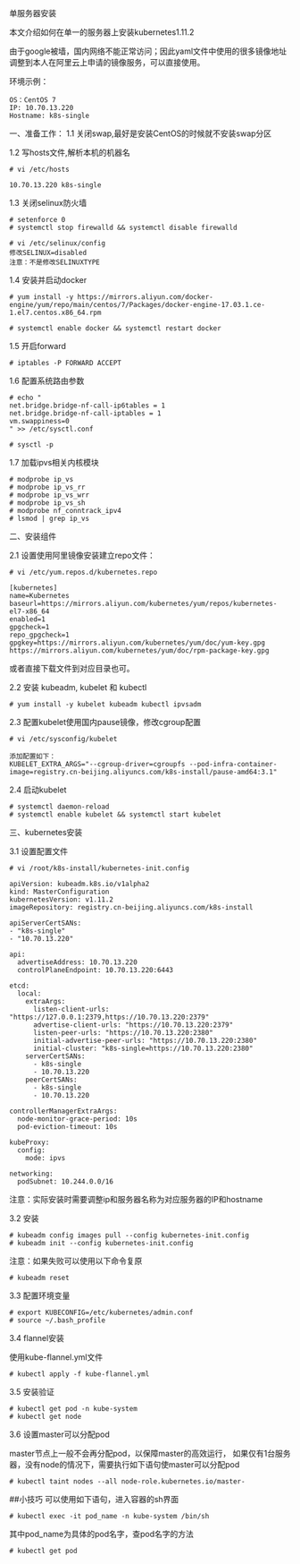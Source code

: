 单服务器安装

本文介绍如何在单一的服务器上安装kubernetes1.11.2

由于google被墙，国内网络不能正常访问；因此yaml文件中使用的很多镜像地址调整到本人在阿里云上申请的镜像服务，可以直接使用。

环境示例：

```
OS：CentOS 7
IP: 10.70.13.220
Hostname: k8s-single
```

一、准备工作：
1.1 关闭swap,最好是安装CentOS的时候就不安装swap分区

1.2 写hosts文件,解析本机的机器名
```
# vi /etc/hosts

10.70.13.220 k8s-single
```

1.3 关闭selinux防火墙
```
# setenforce 0
# systemctl stop firewalld && systemctl disable firewalld
```
```
# vi /etc/selinux/config
修改SELINUX=disabled
注意：不是修改SELINUXTYPE
```

1.4 安装并启动docker
```
# yum install -y https://mirrors.aliyun.com/docker-engine/yum/repo/main/centos/7/Packages/docker-engine-17.03.1.ce-1.el7.centos.x86_64.rpm

# systemctl enable docker && systemctl restart docker
```
1.5  开启forward
```
# iptables -P FORWARD ACCEPT
```

1.6 配置系统路由参数
```
# echo "
net.bridge.bridge-nf-call-ip6tables = 1
net.bridge.bridge-nf-call-iptables = 1
vm.swappiness=0
" >> /etc/sysctl.conf

# sysctl -p
```

1.7 加载ipvs相关内核模块
```
# modprobe ip_vs
# modprobe ip_vs_rr
# modprobe ip_vs_wrr
# modprobe ip_vs_sh
# modprobe nf_conntrack_ipv4
# lsmod | grep ip_vs
```

二、安装组件

2.1 设置使用阿里镜像安装建立repo文件：
```
# vi /etc/yum.repos.d/kubernetes.repo

[kubernetes]
name=Kubernetes
baseurl=https://mirrors.aliyun.com/kubernetes/yum/repos/kubernetes-el7-x86_64
enabled=1
gpgcheck=1
repo_gpgcheck=1
gpgkey=https://mirrors.aliyun.com/kubernetes/yum/doc/yum-key.gpg https://mirrors.aliyun.com/kubernetes/yum/doc/rpm-package-key.gpg

```
或者直接下载文件到对应目录也可。

2.2  安装 kubeadm, kubelet 和 kubectl
```
# yum install -y kubelet kubeadm kubectl ipvsadm
```

2.3 配置kubelet使用国内pause镜像，修改cgroup配置
```
# vi /etc/sysconfig/kubelet

添加配置如下：
KUBELET_EXTRA_ARGS="--cgroup-driver=cgroupfs --pod-infra-container-image=registry.cn-beijing.aliyuncs.com/k8s-install/pause-amd64:3.1"
```

2.4 启动kubelet
```
# systemctl daemon-reload
# systemctl enable kubelet && systemctl start kubelet
```

三、kubernetes安装

3.1 设置配置文件
```
# vi /root/k8s-install/kubernetes-init.config

apiVersion: kubeadm.k8s.io/v1alpha2
kind: MasterConfiguration
kubernetesVersion: v1.11.2
imageRepository: registry.cn-beijing.aliyuncs.com/k8s-install

apiServerCertSANs:
- "k8s-single"
- "10.70.13.220"

api:
  advertiseAddress: 10.70.13.220
  controlPlaneEndpoint: 10.70.13.220:6443

etcd:
  local:
    extraArgs:
      listen-client-urls: "https://127.0.0.1:2379,https://10.70.13.220:2379"
      advertise-client-urls: "https://10.70.13.220:2379"
      listen-peer-urls: "https://10.70.13.220:2380"
      initial-advertise-peer-urls: "https://10.70.13.220:2380"
      initial-cluster: "k8s-single=https://10.70.13.220:2380"
    serverCertSANs:
      - k8s-single
      - 10.70.13.220
    peerCertSANs:
      - k8s-single
      - 10.70.13.220

controllerManagerExtraArgs:
  node-monitor-grace-period: 10s
  pod-eviction-timeout: 10s

kubeProxy:
  config:
    mode: ipvs

networking:
  podSubnet: 10.244.0.0/16
```
注意：实际安装时需要调整ip和服务器名称为对应服务器的IP和hostname

3.2 安装
```
# kubeadm config images pull --config kubernetes-init.config
# kubeadm init --config kubernetes-init.config
```
注意：如果失败可以使用以下命令复原
```
# kubeadm reset
```

3.3 配置环境变量
```
# export KUBECONFIG=/etc/kubernetes/admin.conf
# source ~/.bash_profile
```

3.4 flannel安装

使用kube-flannel.yml文件
```
# kubectl apply -f kube-flannel.yml
```

3.5 安装验证
```
# kubectl get pod -n kube-system
# kubectl get node
```

3.6 设置master可以分配pod

master节点上一般不会再分配pod，以保障master的高效运行，
如果仅有1台服务器，没有node的情况下，需要执行如下语句使master可以分配pod
```
# kubectl taint nodes --all node-role.kubernetes.io/master-
```

##小技巧
可以使用如下语句，进入容器的sh界面
```
# kubectl exec -it pod_name -n kube-system /bin/sh
```
其中pod_name为具体的pod名字，查pod名字的方法
```
# kubectl get pod
```
